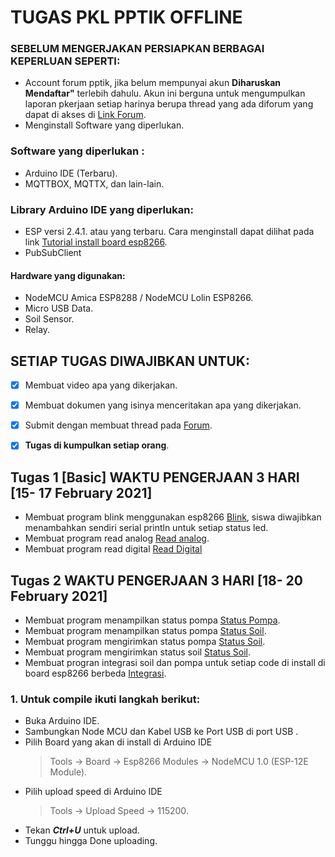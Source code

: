 # TUGAS PKL PPTIK OFFLINE 
### SEBELUM MENGERJAKAN PERSIAPKAN BERBAGAI KEPERLUAN SEPERTI:
- Account forum pptik, jika belum mempunyai akun **Diharuskan Mendaftar"** terlebih dahulu. Akun ini berguna untuk mengumpulkan laporan pkerjaan setiap harinya berupa thread yang ada diforum yang dapat di akses di [Link Forum](http://forum.pptik.id/forumdisplay.php?fid=461).
- Menginstall Software yang diperlukan.


### Software yang diperlukan : 
- Arduino IDE (Terbaru).
- MQTTBOX, MQTTX, dan lain-lain.

### Library Arduino IDE yang diperlukan:
- ESP versi 2.4.1. atau yang terbaru. Cara menginstall dapat dilihat pada link [Tutorial install board esp8266](https://www.tutorialiot.com/2019/02/cara-mudah-install-board-esp8266-di.html).
- PubSubClient


#### Hardware yang digunakan: 
- NodeMCU Amica ESP8288 / NodeMCU Lolin ESP8266.
- Micro USB Data.
- Soil Sensor.
- Relay.


## SETIAP TUGAS DIWAJIBKAN UNTUK:
- [x] Membuat video apa yang dikerjakan.
- [x] Membuat dokumen yang isinya menceritakan apa yang dikerjakan.
- [x] Submit dengan membuat thread pada [Forum](http://forum.pptik.id/forumdisplay.php?fid=461).
- [x] **Tugas di kumpulkan setiap orang**.


## Tugas 1 [Basic] WAKTU PENGERJAAN 3 HARI [15- 17 February 2021]
- Membuat program blink menggunakan esp8266 [Blink](https://github.com/pptik/tugas-pkl-offline-punclut/tree/main/Blink), siswa diwajibkan menambahkan sendiri serial println untuk setiap status led.
- Membuat program read analog  [Read analog](https://github.com/pptik/tugas-pkl-offline-punclut/tree/main/AnalogReadSerial).
- Membuat program read digital [Read Digital](https://github.com/pptik/tugas-pkl-offline-punclut/tree/main/DigitalReadSerial)


## Tugas 2 WAKTU PENGERJAAN 3 HARI [18- 20 February 2021]
- Membuat program menampilkan status pompa  [Status Pompa](https://github.com/pptik/tugas-pkl-offline-punclut/tree/main/Tahap-1-Serial-Monitor/relay-pump-serial).
- Membuat program menampilkan status pompa  [Status Soil](https://github.com/pptik/tugas-pkl-offline-punclut/tree/main/Tahap-1-Serial-Monitor/soil-moisture-serial).
- Membuat program mengirimkan status pompa  [Status Soil](https://github.com/pptik/tugas-pkl-offline-punclut/tree/main/Tahap-2-MQTT/soil-moisture).
- Membuat program mengirimkan status soil  [Status Soil](https://github.com/pptik/tugas-pkl-offline-punclut/tree/main/Tahap-2-MQTT/water-pump).
- Membuat progran integrasi soil dan pompa untuk setiap code di install di board esp8266 berbeda [Integrasi](https://github.com/pptik/tugas-pkl-offline-punclut/tree/main/Tahap-3-Smart%20Automatic%20Watering).


### 1. Untuk compile ikuti langkah berikut: 
- Buka Arduino IDE.
- Sambungkan Node MCU dan Kabel USB ke Port USB di port USB .
- Pilih Board yang akan di install di Arduino IDE
    > Tools -> Board -> Esp8266 Modules -> NodeMCU 1.0 (ESP-12E Module).
- Pilih upload speed di Arduino IDE
    > Tools -> Upload Speed -> 115200.
- Tekan ***Ctrl+U*** untuk upload.
- Tunggu hingga Done uploading.






